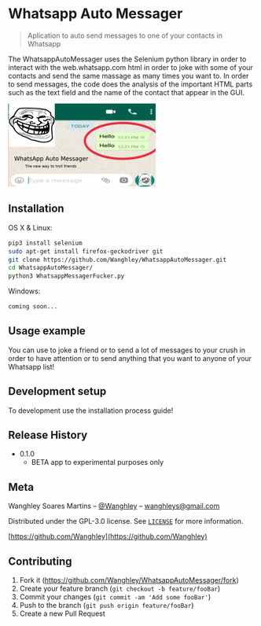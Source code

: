 # Whatsapp Auto Messager
> Aplication to auto send messages to one of your contacts in Whatsapp

  The WhatsappAutoMessager uses the Selenium python library in order to interact with the web.whatsapp.com html in order to joke with some of your contacts and send the same massage as many times you want to.
  In order to send messages, the code does the analysis of the important HTML parts such as the text field and the name of the contact that appear in the GUI.


![](img.png)

## Installation

OS X & Linux:

```sh
pip3 install selenium
sudo apt-get install firefox-geckodriver git
git clone https://github.com/Wanghley/WhatsappAutoMessager.git
cd WhatsappAutoMessager/
python3 WhatsappMessagerFucker.py
```

Windows:

```sh
coming soon...
```

## Usage example

You can use to joke a friend or to send a lot of messages to your crush in order to have attention or to send anything that you want to anyone of your Whatsapp list!

## Development setup

To development use the installation process guide!

## Release History

* 0.1.0
    * BETA app to experimental purposes only

## Meta

Wanghley Soares Martins – [@Wanghley](https://www.instagram.com/Wanghley/) – wanghleys@gmail.com

Distributed under the GPL-3.0 license. See [``LICENSE``](https://github.com/Wanghley/WhatsappAutoMessager/blob/master/LICENSE) for more information.

[https://github.com/Wanghley](https://github.com/Wanghley)

## Contributing

1. Fork it (<https://github.com/Wanghley/WhatsappAutoMessager/fork>)
2. Create your feature branch (`git checkout -b feature/fooBar`)
3. Commit your changes (`git commit -am 'Add some fooBar'`)
4. Push to the branch (`git push origin feature/fooBar`)
5. Create a new Pull Request

<!-- Markdown link & img dfn's -->

